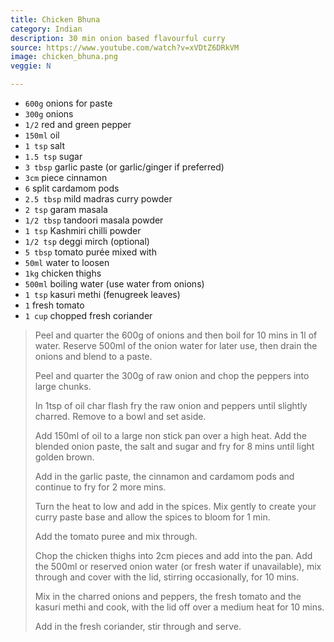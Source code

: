 ```yaml
---
title: Chicken Bhuna
category: Indian
description: 30 min onion based flavourful curry
source: https://www.youtube.com/watch?v=xVDtZ6DRkVM
image: chicken_bhuna.png
veggie: N

--- 
```

* `600g` onions for paste
* `300g` onions
* `1/2` red and green pepper
* `150ml` oil
* `1 tsp` salt
* `1.5 tsp` sugar
* `3 tbsp` garlic paste (or garlic/ginger if preferred)
* `3cm` piece cinnamon 
* `6` split cardamom pods
* `2.5 tbsp` mild madras curry powder
* `2 tsp` garam masala
* `1/2 tbsp` tandoori masala powder
* `1 tsp` Kashmiri chilli powder
* `1/2 tsp` deggi mirch (optional)
* `5 tbsp` tomato purée mixed with
* `50ml` water to loosen
* `1kg` chicken thighs
* `500ml` boiling water (use water from onions)
* `1 tsp` kasuri methi (fenugreek leaves)
* `1` fresh tomato
* `1 cup` chopped fresh coriander

> Peel and quarter the 600g of onions and then boil for 10 mins in 1l of water. Reserve 500ml of the onion water for later use, then drain the onions and blend to a paste. 
>
> Peel and quarter the 300g of raw onion and chop the peppers into large chunks.
>
> In 1tsp of oil char flash fry the raw onion and peppers until slightly charred. Remove to a bowl and set aside. 
>
> Add 150ml of oil to a large non stick pan over a high heat. Add the blended onion paste, the salt and sugar and fry for 8 mins until light golden brown.
>
> Add in the garlic paste, the cinnamon and cardamom pods and continue to fry for 2 more mins.
>
> Turn the heat to low and add in the spices. Mix gently to create your curry paste base and allow the spices to bloom for 1 min. 
>
> Add the tomato puree and mix through.
>
> Chop the chicken thighs into 2cm pieces and add into the pan. Add the 500ml or reserved onion water (or fresh water if unavailable), mix through and cover with the lid, stirring occasionally, for 10 mins. 
>
> Mix in the charred onions and peppers, the fresh tomato and the kasuri methi and cook, with the lid off over a medium heat for 10 mins.
>
> Add in the fresh coriander, stir through and serve.
